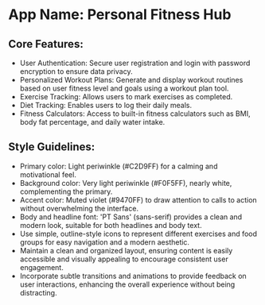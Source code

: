 # **App Name**: Personal Fitness Hub

## Core Features:

- User Authentication: Secure user registration and login with password encryption to ensure data privacy.
- Personalized Workout Plans: Generate and display workout routines based on user fitness level and goals using a workout plan tool.
- Exercise Tracking: Allows users to mark exercises as completed.
- Diet Tracking: Enables users to log their daily meals.
- Fitness Calculators: Access to built-in fitness calculators such as BMI, body fat percentage, and daily water intake.

## Style Guidelines:

- Primary color: Light periwinkle (#C2D9FF) for a calming and motivational feel.
- Background color: Very light periwinkle (#F0F5FF), nearly white, complementing the primary.
- Accent color: Muted violet (#9470FF) to draw attention to calls to action without overwhelming the interface.
- Body and headline font: 'PT Sans' (sans-serif) provides a clean and modern look, suitable for both headlines and body text.
- Use simple, outline-style icons to represent different exercises and food groups for easy navigation and a modern aesthetic.
- Maintain a clean and organized layout, ensuring content is easily accessible and visually appealing to encourage consistent user engagement.
- Incorporate subtle transitions and animations to provide feedback on user interactions, enhancing the overall experience without being distracting.